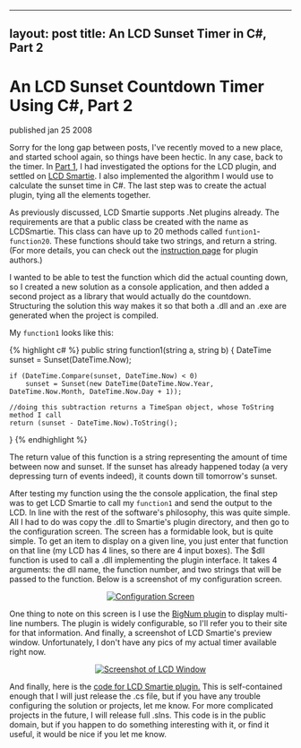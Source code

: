 
---
layout: post
title: An LCD Sunset Timer in C#, Part 2
---


# An LCD Sunset Countdown Timer Using C#, Part 2

<span class="pubdate">published jan 25 2008</span>

Sorry for the long gap between posts, I've recently moved to a new place, and started school again, so things have been hectic. In any case, back to the timer. In <a href="http://davidthomasbernal.com/resume/3/an-lcd-sunset-countdown-timer-using-c-part-1">Part 1</a>, I had investigated the options for the LCD plugin, and settled on <a href="http://lcdsmartie.sourceforge.net/">LCD Smartie</a>. I also implemented the algorithm I would use to calculate the sunset time in C#. The last step was to create the actual plugin, tying all the elements together.

As previously discussed, LCD Smartie supports .Net plugins already. The requirements are that a public class be created with the name as LCDSmartie. This class can have up to 20 methods called <code>funtion1</code>-<code>function20</code>. These functions should take two strings, and return a string. (For more details, you can check out the <a href="http://lcdsmartie.sourceforge.net/plugins.html">instruction page</a> for plugin authors.)

I wanted to be able to test the function which did the actual counting down, so I created a new solution as a console application, and then added a second project as a library that would actually do the countdown. Structuring the solution this way makes it so that both a .dll and an .exe are generated when the project is compiled.

My <code>function1</code> looks like this:

{% highlight c# %}
public string function1(string a, string b)
{
	DateTime sunset = Sunset(DateTime.Now);

	if (DateTime.Compare(sunset, DateTime.Now) < 0)
		sunset = Sunset(new DateTime(DateTime.Now.Year, DateTime.Now.Month, DateTime.Now.Day + 1));

	//doing this subtraction returns a TimeSpan object, whose ToString method I call
	return (sunset - DateTime.Now).ToString();
}
{% endhighlight %}

The return value of this function is a string representing the amount of time between now and sunset. If the sunset has already happened today (a very depressing turn of events indeed), it counts down till tomorrow's sunset.

After testing my function using the the console application, the final step was to get LCD Smartie to call my <code>function1</code> and send the output to the LCD. In line with the rest of the software's philosophy, this was quite simple. All I had to do was copy the .dll to Smartie's plugin directory, and then go to the configuration screen. The screen has a formidable look, but is quite simple. To get an item to display on a given line, you just enter that function on that line (my LCD has 4 lines, so there are 4 input boxes). The $dll function is used to call a .dll implementing the plugin interface. It takes 4 arguments: the dll name, the function number, and two strings that will be passed to the function. Below is a screenshot of my configuration screen.

<a href="http://davidthomasbernal.com/wp-content/uploads/2008/01/config.png" title="Configuration Screen"></a>
<p style="text-align: center"><a href="http://davidthomasbernal.com/wp-content/uploads/2008/01/config.png" title="Configuration Screen"><img src="http://davidthomasbernal.com/wp-content/uploads/2008/01/config.thumbnail.png" alt="Configuration Screen" /></a></p>
One thing to note on this screen is I use the <a href="http://lcdsmartie.sourceforge.net/BigNumPlugin.html" title="Click for info.">BigNum plugin</a> to display multi-line numbers. The plugin is widely configurable, so I'll refer you to their site for that information. And finally, a screenshot of LCD Smartie's preview window. Unfortunately, I don't have any pics of my actual timer available right now.

<a href="http://davidthomasbernal.com/wp-content/uploads/2008/01/smartie.png" title="Screenshot of LCD Window"></a>
<p style="text-align: center"><a href="http://davidthomasbernal.com/wp-content/uploads/2008/01/smartie.png" title="Screenshot of LCD Window"><img src="http://davidthomasbernal.com/wp-content/uploads/2008/01/smartie.png" alt="Screenshot of LCD Window" /></a></p>
And finally, here is the <a href="http://davidthomasbernal.com/wp-content/uploads/2008/01/smartielcd.cs" title="Code for LCD Smartie plugin.">code for LCD Smartie plugin.</a> This is self-contained enough that I will just release the .cs file, but if you have any trouble configuring the solution or projects, let me know. For more complicated projects in the future, I will release full .slns. This code is in the public domain, but if you happen to do something interesting with it, or find it useful, it would be nice if you let me know.<a href="http://davidthomasbernal.com/wp-content/uploads/2008/01/smartielcd.cs" title="Code for LCD Smartie plugin.">
</a>